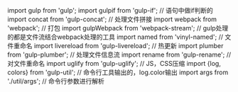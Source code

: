 

import gulp from 'gulp';
import gulpif from 'gulp-if';  // 语句中做if判断的
import concat from 'gulp-concat';  // 处理文件拼接
import webpack from 'webpack';  // 打包
import gulpWebpack from 'webpack-stream';  // gulp处理的都是文件流结合webpack处理的工具
import named from 'vinyl-named';  // 文件重命名
import livereload from 'gulp-livereload';  // 热更新
import plumber from 'gulp-plumber';  // 处理文件信息流
import rename from 'gulp-rename';  // 对文件重命名
import uglify from 'gulp-uglify'; // JS，CSS压缩
import {log, colors} from 'gulp-util';  // 命令行工具输出的，log.color输出
import args from './util/args';  // 命令行参数进行解析
